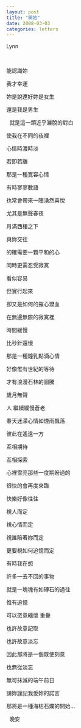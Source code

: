 ```yaml
---
layout: post
title: "開始"
date: 2008-03-03
categories: letters
---
```



Lynn

 

能認識妳


我才幸運


妳是說還好妳是女生


還是我是男生


 
就是這一類近乎灑脫的對白


使我在不同的夜裡


心情時濃時淡


若即若離


那是一種寬容心情


有時寥寥數語


也常會帶來一陣湧然喜悅


尤其是無聲春夜


月滿西樓之下


與妳交往


的確需要一顆平和的心


同時更需忍受寂寞


看似容易


但實行起來


卻又是如何的摧心瀝血


在無邊無際的寂寞裡


時間緩慢


比秒針還慢


那是一種鐘乳點滴心情


好像惟有世紀的等待


才有浪漫石林的圖騰


歲月無聲


人 繼續緩慢蒼老


春天迷濛心情如煙雨飄落


彼此在遙遠一方


互相期待


互相探索


心裡雪亮那些一度期盼過的


很快的會再度來臨


快樂好像往往


視人而定


視心情而定


視誰陪著妳而定


更要視如何追憶而定


有時我在想


許多一去不回的事物


就是一塊塊有如磚石的過往


惟有追憶


可以恣意緬懷 重疊


也許故意記取


也許故意淡忘


因此那將是一個既使刻意


也無從淡忘


無可抹滅的端午前日


請妳謹記我愛妳的諾言


那將是一種海枯石爛的開始...


 
晚安
